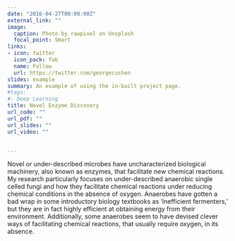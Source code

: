 ```yaml
---
date: "2016-04-27T00:00:00Z"
external_link: ""
image:
  caption: Photo by rawpixel on Unsplash
  focal_point: Smart
links:
- icon: twitter
  icon_pack: fab
  name: Follow
  url: https://twitter.com/georgecushen
slides: example
summary: An example of using the in-built project page.
#tags:
#- Deep Learning
title: Novel Enzyme Discovery
url_code: ""
url_pdf: ""
url_slides: ""
url_video: ""


---
```


Novel or under-described microbes have uncharacterized biological machinery, also known as enzymes, that facilitate new chemical reactions. My research particularly focuses on under-described anaerobic single celled fungi and how they facilitate chemical reactions under reducing chemical conditions in the absence of oxygen. Anaerobes have gotten a bad wrap in some introductory biology textbooks as ‘inefficient fermenters,’ but they are in fact highly efficient at obtaining energy from their environment. Additionally, some anaerobes seem to have devised clever ways of facilitating chemical reactions, that usually require oxygen, in its absence. 